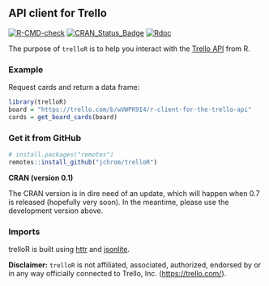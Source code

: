 
<!-- README.md is generated from README.Rmd. Please edit that file -->

## API client for Trello

<!-- badges: start -->

[![R-CMD-check](https://github.com/jchrom/trelloR/workflows/R-CMD-check/badge.svg)](https://github.com/jchrom/trelloR/actions)
[![CRAN\_Status\_Badge](https://www.r-pkg.org/badges/version/trelloR)](https://cran.r-project.org/package=trelloR/)
[![Rdoc](https://www.rdocumentation.org/badges/version/trelloR)](https://www.rdocumentation.org/packages/trelloR/)
<!-- badges: end -->

The purpose of `trelloR` is to help you interact with the [Trello
API](https://developer.atlassian.com/cloud/trello/rest) from R.

### Example

Request cards and return a data frame:

``` r
library(trelloR)
board = "https://trello.com/b/wVWPK9I4/r-client-for-the-trello-api"
cards = get_board_cards(board)
```

### Get it from GitHub

``` r
# install.packages("remotes")
remotes::install_github("jchrom/trelloR")
```

**CRAN (version 0.1)**

The CRAN version is in dire need of an update, which will happen when
0.7 is released (hopefully very soon). In the meantime, please use the
development version above.

### Imports

trelloR is built using [httr](https://cran.r-project.org/package=httr)
and [jsonlite](https://cran.r-project.org/package=jsonlite).

**Disclaimer:** `trelloR` is not affiliated, associated, authorized,
endorsed by or in any way officially connected to Trello,
Inc. (<https://trello.com/>).
